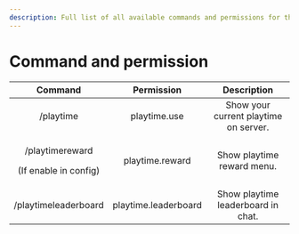 ```yaml
---
description: Full list of all available commands and permissions for the plugin.
---
```


# Command and permission

<table>
  <thead>
    <tr>
      <th style="text-align:center">Command</th>
      <th style="text-align:center">Permission</th>
      <th style="text-align:center">Description</th>
    </tr>
  </thead>
  <tbody>
    <tr>
      <td style="text-align:center">/playtime</td>
      <td style="text-align:center">playtime.use</td>
      <td style="text-align:center">Show your current playtime on server.</td>
    </tr>
    <tr>
      <td style="text-align:center">
        <p>/playtimereward</p>
        <p>(If enable in config)</p>
      </td>
      <td style="text-align:center">playtime.reward</td>
      <td style="text-align:center">Show playtime reward menu.</td>
    </tr>
    <tr>
      <td style="text-align:center">/playtimeleaderboard</td>
      <td style="text-align:center">playtime.leaderboard</td>
      <td style="text-align:center">Show playtime leaderboard in chat.</td>
    </tr>
  </tbody>
</table>

